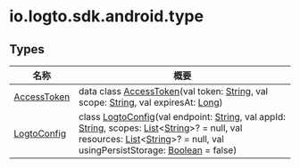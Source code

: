 # io.logto.sdk.android.type


## Types

| 名称 | 概要 |
|---|---|
| [AccessToken](-access-token/index.md) | data class [AccessToken](-access-token/index.md)(val token: [String](https://kotlinlang.org/api/latest/jvm/stdlib/kotlin/-string/index.html), val scope: [String](https://kotlinlang.org/api/latest/jvm/stdlib/kotlin/-string/index.html), val expiresAt: [Long](https://kotlinlang.org/api/latest/jvm/stdlib/kotlin/-long/index.html)) |
| [LogtoConfig](-logto-config/index.md) | class [LogtoConfig](-logto-config/index.md)(val endpoint: [String](https://kotlinlang.org/api/latest/jvm/stdlib/kotlin/-string/index.html), val appId: [String](https://kotlinlang.org/api/latest/jvm/stdlib/kotlin/-string/index.html), scopes: [List](https://kotlinlang.org/api/latest/jvm/stdlib/kotlin.collections/-list/index.html)&lt;[String](https://kotlinlang.org/api/latest/jvm/stdlib/kotlin/-string/index.html)&gt;? = null, val resources: [List](https://kotlinlang.org/api/latest/jvm/stdlib/kotlin.collections/-list/index.html)&lt;[String](https://kotlinlang.org/api/latest/jvm/stdlib/kotlin/-string/index.html)&gt;? = null, val usingPersistStorage: [Boolean](https://kotlinlang.org/api/latest/jvm/stdlib/kotlin/-boolean/index.html) = false) |

